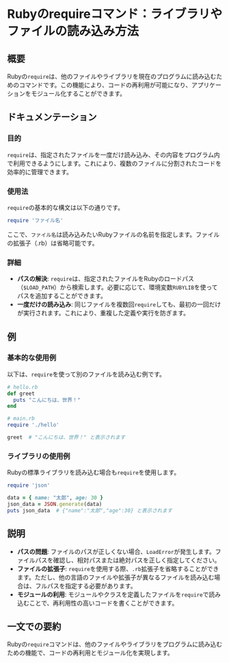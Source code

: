 <!--
Meta Description: # Rubyのrequireコマンド：ライブラリやファイルの読み込み方法 ## 概要 Rubyの`require`は、他のファイルやライブラリを現在のプログラムに読み込むためのコマンドです。この機能により、コードの再利用が可能になり、アプリケーションをモジュール化することができます。 ## ドキュメ...
Meta Keywords: require, ruby, rubyの, これにより, ファイル名
-->

# Rubyのrequireコマンド：ライブラリやファイルの読み込み方法

## 概要
Rubyの`require`は、他のファイルやライブラリを現在のプログラムに読み込むためのコマンドです。この機能により、コードの再利用が可能になり、アプリケーションをモジュール化することができます。

## ドキュメンテーション

### 目的
`require`は、指定されたファイルを一度だけ読み込み、その内容をプログラム内で利用できるようにします。これにより、複数のファイルに分割されたコードを効率的に管理できます。

### 使用法
`require`の基本的な構文は以下の通りです。

```ruby
require 'ファイル名'
```

ここで、`ファイル名`は読み込みたいRubyファイルの名前を指定します。ファイルの拡張子（.rb）は省略可能です。

### 詳細
- **パスの解決**: `require`は、指定されたファイルをRubyのロードパス（`$LOAD_PATH`）から検索します。必要に応じて、環境変数`RUBYLIB`を使ってパスを追加することができます。
- **一度だけの読み込み**: 同じファイルを複数回`require`しても、最初の一回だけが実行されます。これにより、重複した定義や実行を防ぎます。

## 例

### 基本的な使用例
以下は、`require`を使って別のファイルを読み込む例です。

```ruby
# hello.rb
def greet
  puts "こんにちは、世界！"
end
```

```ruby
# main.rb
require './hello'

greet  # "こんにちは、世界！" と表示されます
```

### ライブラリの使用例
Rubyの標準ライブラリを読み込む場合も`require`を使用します。

```ruby
require 'json'

data = { name: "太郎", age: 30 }
json_data = JSON.generate(data)
puts json_data  # {"name":"太郎","age":30} と表示されます
```

## 説明
- **パスの問題**: ファイルのパスが正しくない場合、`LoadError`が発生します。ファイルパスを確認し、相対パスまたは絶対パスを正しく指定してください。
- **ファイルの拡張子**: `require`を使用する際、`.rb`拡張子を省略することができます。ただし、他の言語のファイルや拡張子が異なるファイルを読み込む場合は、フルパスを指定する必要があります。
- **モジュールの利用**: モジュールやクラスを定義したファイルを`require`で読み込むことで、再利用性の高いコードを書くことができます。

## 一文での要約
Rubyの`require`コマンドは、他のファイルやライブラリをプログラムに読み込むための機能で、コードの再利用とモジュール化を実現します。